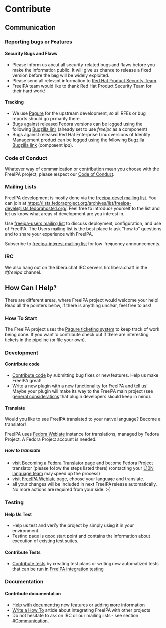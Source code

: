# Contribute

## Communication

### Reporting bugs or Features

#### Security Bugs and Flaws

-   Please inform us about all security-related bugs and flaws before
    you make the information public. It will give us chance to release a
    fixed version before the bug will be widely exploited.
-   Please send all relevant information to [Red Hat Product Security
    Team](https://access.redhat.com/security/team/contact/).
-   FreeIPA team would like to thank Red Hat Product Security Team for
    their hard work!

#### Tracking

-   We use [Pagure](https://pagure.io/freeipa/issues) for the upstream
    development, so all RFEs or bug reports should go primarily there.
-   Bugs against released Fedora versions can be logged using the
    following [Bugzilla
    link](https://bugzilla.redhat.com/enter_bug.cgi?product=Fedora&component=freeipa)
    (already set to use *freeipa* as a component)
-   Bugs against released Red Hat Enterprise Linux versions of Identity
    Management product can be logged using the following Bugzilla
    [Bugzilla
    link](https://bugzilla.redhat.com/enter_bug.cgi?product=Red%20Hat%20Enterprise%20Linux%208&component=ipa)
    (component *ipa*).

### Code of Conduct

Whatever way of communication or contribution mean you choose with the
FreeIPA project, please respect our [Code of
Conduct](https://github.com/freeipa/freeipa/blob/master/CODE_OF_CONDUCT.md).

### Mailing Lists

FreeIPA development is mostly done via the [freeipa-devel mailing
list](https://lists.fedoraproject.org/archives/list/freeipa-devel@lists.fedorahosted.org/).
You can join at
[](https://lists.fedoraproject.org/archives/list/freeipa-devel@lists.fedorahosted.org/)<https://lists.fedoraproject.org/archives/list/freeipa-devel@lists.fedorahosted.org/>.
Feel free to introduce yourself to the list and let us know what areas
of development are you interest in.

Use [freeipa-users mailing
list](https://lists.fedoraproject.org/archives/list/freeipa-users@lists.fedorahosted.org/)
to discuss deployment, configuration, and use of FreeIPA. The Users
mailing list is the best place to ask \"how to\" questions and to share
your experience with FreeIPA.

Subscribe to [freeipa-interest mailing
list](https://lists.fedoraproject.org/archives/list/freeipa-interest@lists.fedorahosted.org/)
for low-frequency announcements.

### IRC

We also hang out on the libera.chat IRC servers (irc.libera.chat) in the
*#freeipa* channel.

## How Can I Help?

There are different areas, where FreeIPA project would welcome your
help! Read all the pointers below, if there is anything unclear, feel
free to ask!

### How To Start

The FreeIPA project uses the [Pagure ticketing
system](https://pagure.io/freeipa/) to keep track of work being done. If
you want to contribute check out if there are interesting tickets in the
pipeline (or file your own).

### Development

#### Contribute code

-   [Contribute code](https://www.freeipa.org/page/Contribute/Code) by submitting bug
    fixes or new features. Help us make FreeIPA great!
-   Write a new plugin with a new functionality for FreeIPA and tell us!
    Maybe your plugin will make its way to the FreeIPA main project (see
    [general considerations](https://www.freeipa.org/page/General_considerations) that
    plugin developers should keep in mind).

#### Translate

Would you like to see FreeIPA translated to your native language? Become
a translator!

FreeIPA uses [Fedora
Weblate](https://translate.fedoraproject.org/projects/freeipa/) instance
for translations, managed by Fedora Project. A Fedora Project account is
needed.

##### How to translate

-   visit [Becoming a Fedora Translator
    page](https://fedoraproject.org/wiki/L10N/Guide#Becoming_a_Fedora_Translator)
    and become Fedora Project translator (please follow the steps listed
    there) (contacting your [L10N language team](https://fedoraproject.org/wiki/L10N_Teams) may speed up the process)
-   visit [FreeIPA
    Weblate](https://translate.fedoraproject.org/projects/freeipa/)
    page, choose your language and translate.
-   all your changes will be included in next FreeIPA release
    automatically. No more actions are required from your side. :-)

### Testing

#### Help Us Test

-   Help us test and verify the project by simply using it in your
    environment.
-   [Testing page](https://www.freeipa.org/page/Testing) is good start point and contains
    the information about execution of existing test suites.

#### Contribute Tests

-   [Contribute tests](https://www.freeipa.org/page/Contribute/Tests) by creating test
    plans or writing new automatized tests that can be run in [FreeIPA
    integration testing](https://www.freeipa.org/page/V3/Integration_testing)

### Documentation

#### Contribute documentation

-   [Help with documenting](https://www.freeipa.org/page/Contribute/Documentation) new
    features or adding more information
-   [Write a How To](https://www.freeipa.org/page/HowTos) article about integrating
    FreeIPA with other projects
-   Do not hesitate to ask on IRC or our mailing lists - see section
    [#Communication](https://www.freeipa.org/page/Contribute#Communication).

